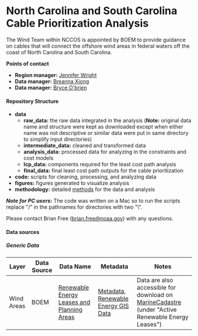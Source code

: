 # North Carolina and South Carolina Cable Prioritization Analysis

The Wind Team within NCCOS is appointed by BOEM to provide guidance on cables that will connect the offshore wind areas in federal waters off the coast of North Carolina and South Carolina.

**Points of contact**
* **Region manager:** [Jennifer Wright](jennifer.wright@noaa.gov)
* **Data manager:** [Breanna Xiong](breanna.xiong@noaa.gov)
* **Data manager:** [Bryce O'brien](bryce.obrien@noaa.gov)

#### **Repository Structure**
-   **data**
    -   **raw_data:** the raw data integrated in the analysis (**Note:** original data name and structure were kept as downloaded except when either name was not descriptive or similar data were put in same directory to simplify input directories)
    -   **intermediate_data:** cleaned and transformed data
    -   **analysis_data:** processed data for analyzing in the constraints and cost models
    -   **lcp_data:** components required for the least cost path analysis
    -   **final_data:** final least cost path outputs for the cable prioritization
-   **code:** scripts for cleaning, processing, and analyzing data
-   **figures:** figures generated to visualize analysis
-   **methodology:** detailed [methods]() for the data and analysis

***Note for PC users:*** The code was written on a Mac so to run the scripts replace "/" in the pathnames for directories with two "\\".

Please contact Brian Free ([brian.free\@noaa.gov](mailto:brian.free@noaa.gov)) with any questions.

#### **Data sources**
##### *Generic Data*
| Layer | Data Source | Data Name | Metadata | Notes |
|---------------|---------------|---------------|---------------|---------------|
| Wind Areas | BOEM | [Renewable Energy Leases and Planning Areas](https://www.boem.gov/renewable-energy/boem-renewable-energy-geodatabase) | [Metadata](https://metadata.boem.gov/geospatial/boem_renewable_lease_areas.xml), [Renewable Energy GIS Data](https://www.boem.gov/renewable-energy/mapping-and-data/renewable-energy-gis-data) | Data are also accessible for download on [MarineCadastre](https://marinecadastre.gov/) (under "Active Renewable Energy Leases") |

